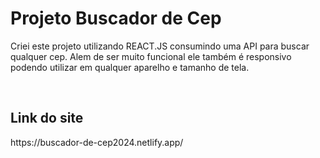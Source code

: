 <h1> Projeto Buscador de Cep</h1>

<p>
  Criei este projeto utilizando REACT.JS consumindo uma API para buscar qualquer cep.
  Alem de ser muito funcional ele também é responsivo podendo utilizar em qualquer aparelho e tamanho de tela.
  
</p>
<br/>

<h2>Link do site</h2>

<p>
  <a>https://buscador-de-cep2024.netlify.app/</a>
</p>
